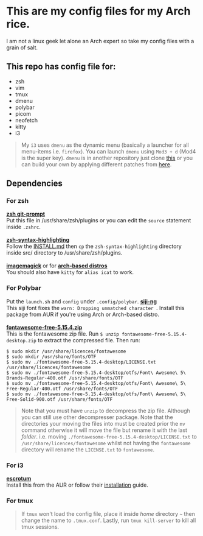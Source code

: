 # This are my config files for my Arch rice. 
I am not a linux geek let alone an Arch expert so take my config files with a grain of salt.

## This repo has config file for:
- zsh
- vim
- tmux
- dmenu
- polybar
- picom
- neofetch
- kitty
- i3
> My `i3` uses `dmenu` as the dynamic menu (basically a launcher for all menu-items i.e. `firefox`). You can launch `dmenu` using `Mod3 + d` (Mod4 is the super key). `dmenu` is in another repository just clone [this](https://github.com/Philiks/dmenu.git) or you can build your own by applying different patches from [here](https://tools.suckless.org/dmenu/patches/). 

## Dependencies
### For zsh
**[zsh git-prompt](https://github.com/git/git/blob/master/contrib/completion/git-prompt.sh)**<br />
Put this file in /usr/share/zsh/plugins or you can edit the `source` statement inside `.zshrc`.<br /><br />
**[zsh-syntax-highlighting](https://github.com/zsh-users/zsh-syntax-highlighting)**<br />
Follow the [INSTALL.md](https://github.com/zsh-users/zsh-syntax-highlighting/blob/master/INSTALL.md) then `cp` the `zsh-syntax-highlighting` directory inside src/ directory to /usr/share/zsh/plugins.<br /><br />
**[imagemagick](https://imagemagick.org/script/download.php)** or for **[arch-based distros](https://archlinux.org/packages/?name=imagemagick)**<br />
You should also have `kitty` for `alias icat` to work.
### For Polybar
Put the `launch.sh` and `config` under `.config/polybar`.
**[siji-ng](https://aur.archlinux.org/packages/siji-ng/)**<br />
This siji font fixes the `warn: Dropping unmatched character `. Install this package from AUR if you're using Arch or Arch-based distro.<br /><br />
**[fontawesome-free-5.15.4.zip](https://use.fontawesome.com/releases/v5.15.4/fontawesome-free-5.15.4-desktop.zip)**<br />
This is the fontawesome zip file. Run `$ unzip fontawesome-free-5.15.4-desktop.zip` to extract the compressed file. Then run:
```
$ sudo mkdir /usr/share/licences/fontawesome
$ sudo mkdir /usr/share/fonts/OTF
$ sudo mv ./fontawesome-free-5.15.4-desktop/LICENSE.txt /usr/share/licences/fontawesome
$ sudo mv ./fontawesome-free-5.15.4-desktop/otfs/Font\ Awesome\ 5\ Brands-Regular-400.otf /usr/share/fonts/OTF
$ sudo mv ./fontawesome-free-5.15.4-desktop/otfs/Font\ Awesome\ 5\ Free-Regular-400.otf /usr/share/fonts/OTF
$ sudo mv ./fontawesome-free-5.15.4-desktop/otfs/Font\ Awesome\ 5\ Free-Solid-900.otf /usr/share/fonts/OTF
```
> Note that you must have `unzip` to decompress the zip file. Although you can still use other decompresser package.
> Note that the directories your moving the files into must be created prior the `mv` command otherwise it will move the file but rename it with the last *folder*. i.e. moving `./fontawesome-free-5.15.4-desktop/LICENSE.txt` to `/usr/share/licences/fontawesome` whilst not having the `fontawesome` directory will rename the `LICENSE.txt` to `fontawesome`.
### For i3
**[escrotum](https://github.com/Roger/escrotum)**<br />
Install this from the AUR or follow their [installation](https://github.com/Roger/escrotum#install) guide.
### For tmux
> If `tmux` won't load the config file, place it inside *home* directory `~` then change the name to `.tmux.conf`. Lastly, run `tmux kill-server` to kill all tmux sessions.

